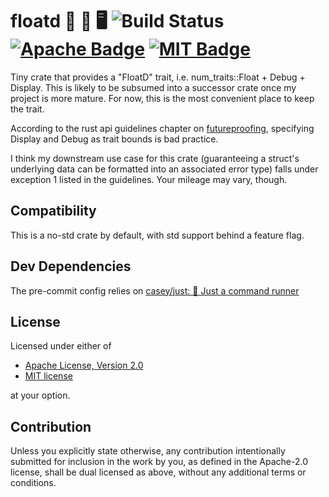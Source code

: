 # floatd 🛟 🐛 🖥️ ![Build Status] [![Apache Badge]][Apache Link] [![MIT Badge]][MIT Link]

Tiny crate that provides a "FloatD" trait, i.e. num_traits::Float + Debug + Display.
This is likely to be subsumed into a successor crate once my project is more mature.
For now, this is the most convenient place to keep the trait.

According to the rust api guidelines chapter on [futureproofing](https://rust-lang.github.io/api-guidelines/future-proofing.html),
specifying Display and Debug as trait bounds is bad practice.

I think my downstream use case for this crate (guaranteeing a struct's underlying data can be formatted into an associated error type)
falls under exception 1 listed in the guidelines. Your mileage may vary, though.

## Compatibility

This is a no-std crate by default, with std support behind a feature flag.

## Dev Dependencies

The pre-commit config relies on [casey/just: 🤖 Just a command runner](https://github.com/casey/just)

## License

Licensed under either of

* [Apache License, Version 2.0][Apache Link]
* [MIT license][MIT LINK]

at your option.

## Contribution

Unless you explicitly state otherwise, any contribution intentionally
submitted for inclusion in the work by you, as defined in the Apache-2.0
license, shall be dual licensed as above, without any additional terms or
conditions.

[Build Status]: https://github.com/rileyleff/floatd/actions/workflows/rust.yml/badge.svg
[MIT Badge]: https://img.shields.io/badge/License-MIT-yellow.svg
[MIT Link]: https://opensource.org/licenses/MIT
[Apache Badge]: https://img.shields.io/badge/License-Apache_2.0-blue.svg
[Apache Link]: https://opensource.org/licenses/Apache-2.0
